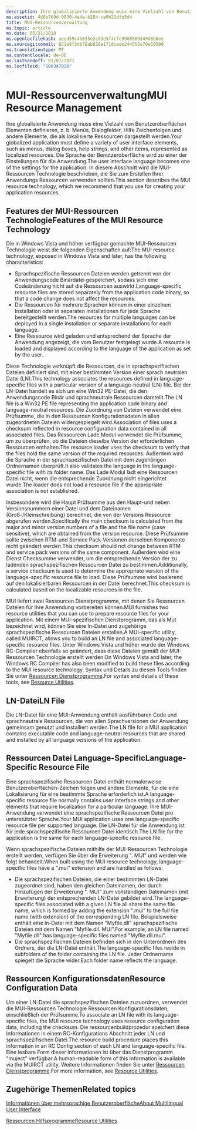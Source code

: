 ```yaml
---
description: Ihre globalisierte Anwendung muss eine Vielzahl von Benutzeroberflächen Elementen definieren, z. b. Menüs, Dialogfelder, Hilfe Zeichenfolgen und andere Elemente, die als lokalisierte Ressourcen dargestellt werden.
ms.assetid: 4d8b769d-0830-4e4e-b284-ce0b21dfe5d4
title: MUI-Ressourcenverwaltung
ms.topic: article
ms.date: 05/31/2018
ms.openlocfilehash: aeed59c4b835e2c93e5f4cfc9988509349d8b0ee
ms.sourcegitcommit: 831e8f3db78ab820e1710cede244553c70e50500
ms.translationtype: MT
ms.contentlocale: de-DE
ms.lasthandoff: 01/07/2021
ms.locfileid: "106347020"
---
```

# <a name="mui-resource-management"></a><span data-ttu-id="df6d5-103">MUI-Ressourcenverwaltung</span><span class="sxs-lookup"><span data-stu-id="df6d5-103">MUI Resource Management</span></span>

<span data-ttu-id="df6d5-104">Ihre globalisierte Anwendung muss eine Vielzahl von Benutzeroberflächen Elementen definieren, z. b. Menüs, Dialogfelder, Hilfe Zeichenfolgen und andere Elemente, die als lokalisierte Ressourcen dargestellt werden.</span><span class="sxs-lookup"><span data-stu-id="df6d5-104">Your globalized application must define a variety of user interface elements, such as menus, dialog boxes, help strings, and other items, represented as localized resources.</span></span> <span data-ttu-id="df6d5-105">Die Sprache der Benutzeroberfläche wird zu einer der Einstellungen für die Anwendung.</span><span class="sxs-lookup"><span data-stu-id="df6d5-105">The user interface language becomes one of the settings for the application.</span></span> <span data-ttu-id="df6d5-106">In diesem Abschnitt wird die MUI-Ressourcen Technologie beschrieben, die Sie zum Erstellen Ihrer Anwendungs Ressourcen verwenden sollten.</span><span class="sxs-lookup"><span data-stu-id="df6d5-106">This section describes the MUI resource technology, which we recommend that you use for creating your application resources.</span></span>

## <a name="features-of-the-mui-resource-technology"></a><span data-ttu-id="df6d5-107">Features der MUI-Ressourcen Technologie</span><span class="sxs-lookup"><span data-stu-id="df6d5-107">Features of the MUI Resource Technology</span></span>

<span data-ttu-id="df6d5-108">Die in Windows Vista und höher verfügbar gemachte MUI-Ressourcen Technologie weist die folgenden Eigenschaften auf:</span><span class="sxs-lookup"><span data-stu-id="df6d5-108">The MUI resource technology, exposed in Windows Vista and later, has the following characteristics:</span></span>

-   <span data-ttu-id="df6d5-109">Sprachspezifische Ressourcen Dateien werden getrennt von der Anwendungscode Binärdatei gespeichert, sodass sich eine Codeänderung nicht auf die Ressourcen auswirkt.</span><span class="sxs-lookup"><span data-stu-id="df6d5-109">Language-specific resource files are stored separately from the application code binary, so that a code change does not affect the resources.</span></span>
-   <span data-ttu-id="df6d5-110">Die Ressourcen für mehrere Sprachen können in einer einzelnen Installation oder in separaten Installationen für jede Sprache bereitgestellt werden.</span><span class="sxs-lookup"><span data-stu-id="df6d5-110">The resources for multiple languages can be deployed in a single installation or separate installations for each language.</span></span>
-   <span data-ttu-id="df6d5-111">Eine Ressource wird geladen und entsprechend der Sprache der Anwendung angezeigt, die vom Benutzer festgelegt wurde.</span><span class="sxs-lookup"><span data-stu-id="df6d5-111">A resource is loaded and displayed according to the language of the application as set by the user.</span></span>

<span data-ttu-id="df6d5-112">Diese Technologie verknüpft die Ressourcen, die in sprachspezifischen Dateien definiert sind, mit einer bestimmten Version einer sprach neutralen Datei (LN).</span><span class="sxs-lookup"><span data-stu-id="df6d5-112">This technology associates the resources defined in language-specific files with a particular version of a language-neutral (LN) file.</span></span> <span data-ttu-id="df6d5-113">Bei der LN-Datei handelt es sich um eine Win32 PE-Datei, die den Anwendungscode Binär und sprachneutrale Ressourcen darstellt.</span><span class="sxs-lookup"><span data-stu-id="df6d5-113">The LN file is a Win32 PE file representing the application code binary and language-neutral resources.</span></span> <span data-ttu-id="df6d5-114">Die Zuordnung von Dateien verwendet eine Prüfsumme, die in den Ressourcen Konfigurationsdaten in allen zugeordneten Dateien widergespiegelt wird.</span><span class="sxs-lookup"><span data-stu-id="df6d5-114">Association of files uses a checksum reflected in resource configuration data contained in all associated files.</span></span> <span data-ttu-id="df6d5-115">Das Ressourcen Lade Modul verwendet die Prüfsumme, um zu überprüfen, ob die Dateien dieselbe Version der erforderlichen Ressourcen enthalten.</span><span class="sxs-lookup"><span data-stu-id="df6d5-115">The resource loader uses the checksum to verify that the files hold the same version of the required resources.</span></span> <span data-ttu-id="df6d5-116">Außerdem wird die Sprache in der sprachspezifischen Datei mit dem zugehörigen Ordnernamen überprüft.</span><span class="sxs-lookup"><span data-stu-id="df6d5-116">It also validates the language in the language-specific file with its folder name.</span></span> <span data-ttu-id="df6d5-117">Das Lade Modul lädt eine Ressourcen Datei nicht, wenn die entsprechende Zuordnung nicht eingerichtet wurde.</span><span class="sxs-lookup"><span data-stu-id="df6d5-117">The loader does not load a resource file if the appropriate association is not established.</span></span>

<span data-ttu-id="df6d5-118">Insbesondere wird die Haupt Prüfsumme aus den Haupt-und neben Versionsnummern einer Datei und dem Dateinamen (Groß-/Kleinschreibung) berechnet, die von der Versions Ressource abgerufen werden.</span><span class="sxs-lookup"><span data-stu-id="df6d5-118">Specifically the main checksum is calculated from the major and minor version numbers of a file and the file name (case sensitive), which are obtained from the version resource.</span></span> <span data-ttu-id="df6d5-119">Diese Prüfsumme sollte zwischen RTM-und Service Pack-Versionen derselben Komponente nicht geändert werden.</span><span class="sxs-lookup"><span data-stu-id="df6d5-119">This checksum should not change between RTM and service pack versions of the same component.</span></span> <span data-ttu-id="df6d5-120">Außerdem wird eine Dienst Checksumme verwendet, um die entsprechende Version der zu ladenden sprachspezifischen Ressourcen Datei zu bestimmen.</span><span class="sxs-lookup"><span data-stu-id="df6d5-120">Additionally, a service checksum is used to determine the appropriate version of the language-specific resource file to load.</span></span> <span data-ttu-id="df6d5-121">Diese Prüfsumme wird basierend auf den lokalisierbaren Ressourcen in der Datei berechnet.</span><span class="sxs-lookup"><span data-stu-id="df6d5-121">This checksum is calculated based on the localizable resources in the file.</span></span>

<span data-ttu-id="df6d5-122">MUI liefert zwei Ressourcen Dienstprogramme, mit denen Sie Ressourcen Dateien für Ihre Anwendung vorbereiten können.</span><span class="sxs-lookup"><span data-stu-id="df6d5-122">MUI furnishes two resource utilities that you can use to prepare resource files for your application.</span></span> <span data-ttu-id="df6d5-123">Mit einem MUI-spezifischen Dienstprogramm, das als Mut bezeichnet wird, können Sie eine ln-Datei und zugehörige sprachspezifische Ressourcen Dateien erstellen.</span><span class="sxs-lookup"><span data-stu-id="df6d5-123">A MUI-specific utility, called MUIRCT, allows you to build an LN file and associated language-specific resource files.</span></span> <span data-ttu-id="df6d5-124">Unter Windows Vista und höher wurde der Windows RC-Compiler ebenfalls so geändert, dass diese Dateien gemäß der MUI-Ressourcen Technologie erstellt werden.</span><span class="sxs-lookup"><span data-stu-id="df6d5-124">On Windows Vista and later, the Windows RC Compiler has also been modified to build these files according to the MUI resource technology.</span></span> <span data-ttu-id="df6d5-125">Syntax und Details zu diesen Tools finden Sie unter [Ressourcen Dienstprogramme](resource-utilities.md).</span><span class="sxs-lookup"><span data-stu-id="df6d5-125">For syntax and details of these tools, see [Resource Utilities](resource-utilities.md).</span></span>

## <a name="ln-file"></a><span data-ttu-id="df6d5-126">LN-Datei</span><span class="sxs-lookup"><span data-stu-id="df6d5-126">LN File</span></span>

<span data-ttu-id="df6d5-127">Die LN-Datei für eine MUI-Anwendung enthält ausführbaren Code und sprachneutrale Ressourcen, die von allen Sprachversionen der Anwendung gemeinsam genutzt und installiert werden.</span><span class="sxs-lookup"><span data-stu-id="df6d5-127">The LN file for a MUI application contains executable code and language-neutral resources that are shared and installed by all language versions of the application.</span></span>

## <a name="language-specific-resource-file"></a><span data-ttu-id="df6d5-128">Ressourcen Datei Language-Specific</span><span class="sxs-lookup"><span data-stu-id="df6d5-128">Language-Specific Resource File</span></span>

<span data-ttu-id="df6d5-129">Eine sprachspezifische Ressourcen Datei enthält normalerweise Benutzeroberflächen-Zeichen folgen und andere Elemente, für die eine Lokalisierung für eine bestimmte Sprache erforderlich ist.</span><span class="sxs-lookup"><span data-stu-id="df6d5-129">A language-specific resource file normally contains user interface strings and other elements that require localization for a particular language.</span></span> <span data-ttu-id="df6d5-130">Ihre MUI-Anwendung verwendet eine sprachspezifische Ressourcen Datei pro unterstützter Sprache.</span><span class="sxs-lookup"><span data-stu-id="df6d5-130">Your MUI application uses one language-specific resource file per supported language.</span></span> <span data-ttu-id="df6d5-131">Die LN-Datei für die Anwendung ist für jede sprachspezifische Ressourcen Datei identisch.</span><span class="sxs-lookup"><span data-stu-id="df6d5-131">The LN file for the application is the same for each language-specific resource file.</span></span>

<span data-ttu-id="df6d5-132">Wenn sprachspezifische Dateien mithilfe der MUI-Ressourcen Technologie erstellt werden, verfügen Sie über die Erweiterung ". MUI" und werden wie folgt behandelt:</span><span class="sxs-lookup"><span data-stu-id="df6d5-132">When built using the MUI resource technology, language-specific files have a ".mui" extension and are handled as follows:</span></span>

-   <span data-ttu-id="df6d5-133">Die sprachspezifischen Dateien, die einer bestimmten LN-Datei zugeordnet sind, haben den gleichen Dateinamen, der durch Hinzufügen der Erweiterung ". MUI" zum vollständigen Dateinamen (mit Erweiterung) der entsprechenden LN-Datei gebildet wird.</span><span class="sxs-lookup"><span data-stu-id="df6d5-133">The language-specific files associated with a given LN file all share the same file name, which is formed by adding the extension ".mui" to the full file name (with extension) of the corresponding LN file.</span></span> <span data-ttu-id="df6d5-134">Beispielsweise enthält eine ln-Datei mit dem Namen "Myfile.dll" sprachspezifische Dateien mit dem Namen "Myfile.dll. MUI".</span><span class="sxs-lookup"><span data-stu-id="df6d5-134">For example, an LN file named "Myfile.dll" has language-specific files named "Myfile.dll.mui".</span></span>
-   <span data-ttu-id="df6d5-135">Die sprachspezifischen Dateien befinden sich in den Unterordnern des Ordners, der die LN-Datei enthält.</span><span class="sxs-lookup"><span data-stu-id="df6d5-135">The language-specific files reside in subfolders of the folder containing the LN file.</span></span> <span data-ttu-id="df6d5-136">Jeder Ordnername spiegelt die Sprache wider.</span><span class="sxs-lookup"><span data-stu-id="df6d5-136">Each folder name reflects the language.</span></span>

## <a name="resource-configuration-data"></a><span data-ttu-id="df6d5-137">Ressourcen Konfigurationsdaten</span><span class="sxs-lookup"><span data-stu-id="df6d5-137">Resource Configuration Data</span></span>

<span data-ttu-id="df6d5-138">Um einer LN-Datei die sprachspezifischen Dateien zuzuordnen, verwendet die MUI-Ressourcen Technologie Ressourcen Konfigurationsdaten, einschließlich der Prüfsumme.</span><span class="sxs-lookup"><span data-stu-id="df6d5-138">To associate an LN file with its language-specific files, the MUI resource technology uses resource configuration data, including the checksum.</span></span> <span data-ttu-id="df6d5-139">Die ressourcenbuildprozedur speichert diese Informationen in einem RC-Konfigurations Abschnitt jeder LN und sprachspezifischen Datei.</span><span class="sxs-lookup"><span data-stu-id="df6d5-139">The resource build procedure places this information in an RC Config section of each LN and language-specific file.</span></span> <span data-ttu-id="df6d5-140">Eine lesbare Form dieser Informationen ist über das Dienstprogramm "muject" verfügbar.</span><span class="sxs-lookup"><span data-stu-id="df6d5-140">A human-readable form of this information is available via the MUIRCT utility.</span></span> <span data-ttu-id="df6d5-141">Weitere Informationen finden Sie unter [Ressourcen Dienstprogramme](resource-utilities.md).</span><span class="sxs-lookup"><span data-stu-id="df6d5-141">For more information, see [Resource Utilities](resource-utilities.md).</span></span>

## <a name="related-topics"></a><span data-ttu-id="df6d5-142">Zugehörige Themen</span><span class="sxs-lookup"><span data-stu-id="df6d5-142">Related topics</span></span>

<dl> <dt>

[<span data-ttu-id="df6d5-143">Informationen über mehrsprachige Benutzeroberfläche</span><span class="sxs-lookup"><span data-stu-id="df6d5-143">About Multilingual User Interface</span></span>](about-multilingual-user-interface.md)
</dt> <dt>

[<span data-ttu-id="df6d5-144">Ressourcen Hilfsprogramme</span><span class="sxs-lookup"><span data-stu-id="df6d5-144">Resource Utilities</span></span>](resource-utilities.md)
</dt> </dl>

 

 



